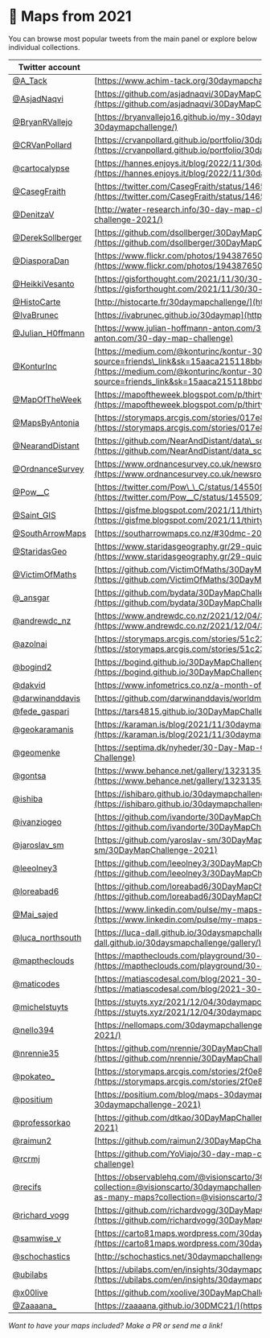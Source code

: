 

# 🔵 Maps from 2021

You can browse most popular tweets from the main panel or explore below individual collections.

| Twitter account                                          | Map collection                                                                                                                                                                                                                                                        |
| -------------------------------------------------------- | --------------------------------------------------------------------------------------------------------------------------------------------------------------------------------------------------------------------------------------------------------------------- |
| [@A\_Tack](https://twitter.com/A_Tack)                   | [https://www.achim-tack.org/30daymapchallenge](https://www.achim-tack.org/30daymapchallenge)                                                                                                                                                                          |
| [@AsjadNaqvi](https://twitter.com/AsjadNaqvi)            | [https://github.com/asjadnaqvi/30DayMapChallenge2021](https://github.com/asjadnaqvi/30DayMapChallenge2021)    																																						   |
| [@BryanRVallejo](https://twitter.com/BryanRVallejo)      | [https://bryanvallejo16.github.io/my-30daymapchallenge/](https://bryanvallejo16.github.io/my-30daymapchallenge/)                                                                                                                                                      |
| [@CRVanPollard](https://twitter.com/CRVanPollard)        | [https://crvanpollard.github.io/portfolio/30day2021.html](https://crvanpollard.github.io/portfolio/30day2021.html)                                                                                                                                                    |
| [@cartocalypse](https://norden.social/@cartocalypse) | [https://hannes.enjoys.it/blog/2022/11/30daymapchallenge-as-1day30mapschallenge-2021/](https://hannes.enjoys.it/blog/2022/11/30daymapchallenge-as-1day30mapschallenge-2021/) |
| [@CasegFraith](https://twitter.com/CasegFraith)          | [https://twitter.com/CasegFraith/status/1465733564646019084](https://twitter.com/CasegFraith/status/1465733564646019084)                                                                                                                                              |
| [@DenitzaV](https://twitter.com/DenitzaV)                | [http://water-research.info/30-day-map-challenge-2021/](http://water-research.info/30-day-map-challenge-2021/)                                                                                                                                                        |
| [@DerekSollberger](https://twitter.com/DerekSollberger)  | [https://github.com/dsollberger/30DayMapChallenge](https://github.com/dsollberger/30DayMapChallenge)                                                                                                                                                                  |
| [@DiasporaDan](https://twitter.com/DiasporaDan)          | [https://www.flickr.com/photos/194387650@N05/albums/72157720156583267/with/51689635932/](https://www.flickr.com/photos/194387650@N05/albums/72157720156583267/with/51689635932/)                                                                                      |
| [@HeikkiVesanto](https://twitter.com/HeikkiVesanto)      | [https://gisforthought.com/2021/11/30/30-day-map-challenge-2021](https://gisforthought.com/2021/11/30/30-day-map-challenge-2021)                                                                                                                                      |
| [@HistoCarte](https://twitter.com/HistoCarte)            | [http://histocarte.fr/30daymapchallenge/](http://histocarte.fr/30daymapchallenge/)                                                                                                                                                                                    |
| [@IvaBrunec](https://twitter.com/IvaBrunec)              | [https://ivabrunec.github.io/30daymap](https://ivabrunec.github.io/30daymap)                                                                                                                                                                                          |
| [@Julian\_H0ffmann](https://twitter.com/Julian_H0ffmann) | [https://www.julian-hoffmann-anton.com/30-day-map-challenge](https://www.julian-hoffmann-anton.com/30-day-map-challenge)                                                                                                                                              |
| [@KonturInc](https://twitter.com/KonturInc)              | [https://medium.com/@konturinc/kontur-30daymapchallenge-2021-e4799bcba975?source=friends\_link&sk=15aaca215118bbdd19fa3229fe6ce12a](https://medium.com/@konturinc/kontur-30daymapchallenge-2021-e4799bcba975?source=friends_link&sk=15aaca215118bbdd19fa3229fe6ce12a) |
| [@MapOfTheWeek](https://twitter.com/MapOfTheWeek)        | [https://mapoftheweek.blogspot.com/p/thirty-day-map-challenge-2021.html](https://mapoftheweek.blogspot.com/p/thirty-day-map-challenge-2021.html)                                                                                                                      |
| [@MapsByAntonia](https://twitter.com/MapsByAntonia)      | [https://storymaps.arcgis.com/stories/017e8ca6a916491db71d8378676a8f27](https://storymaps.arcgis.com/stories/017e8ca6a916491db71d8378676a8f27)                                                                                                                        |
| [@NearandDistant](https://twitter.com/NearandDistant)    | [https://github.com/NearAndDistant/data\_science\_with\_r/tree/main/30DayMapChallenge](https://github.com/NearAndDistant/data_science_with_r/tree/main/30DayMapChallenge)                                                                                             |
| [@OrdnanceSurvey](https://twitter.com/OrdnanceSurvey)    | [https://www.ordnancesurvey.co.uk/newsroom/blog/30-day-map-challenge](https://www.ordnancesurvey.co.uk/newsroom/blog/30-day-map-challenge)                                                                                                                            |
| [@Pow\_\_C](https://twitter.com/Pow__C)                  | [https://twitter.com/Pow\_\_C/status/1455091079951396864](https://twitter.com/Pow__C/status/1455091079951396864)                                                                                                                                                      |
| [@Saint\_GIS](https://twitter.com/Saint_GIS)             | [https://gisfme.blogspot.com/2021/11/thirty-days-of-mapping-fme-ing.html](https://gisfme.blogspot.com/2021/11/thirty-days-of-mapping-fme-ing.html)                                                                                                                    |
| [@SouthArrowMaps](https://twitter.com/SouthArrowMaps)    | [https://southarrowmaps.co.nz/#30dmc-2021](https://southarrowmaps.co.nz/#30dmc-2021)                                                                                                                                                                                  |
| [@StaridasGeo](https://twitter.com/StaridasGeo)          | [https://www.staridasgeography.gr/29-quick-maps-i-made-for-the-30-day-map-challenge-2021/](https://www.staridasgeography.gr/29-quick-maps-i-made-for-the-30-day-map-challenge-2021/)                                                                                  |
| [@VictimOfMaths](https://twitter.com/VictimOfMaths)      | [https://github.com/VictimOfMaths/30DayMapChallenge](https://github.com/VictimOfMaths/30DayMapChallenge)                                                                                                                                                              |
| [@\_ansgar](https://twitter.com/_ansgar)                 | [https://github.com/bydata/30DayMapChallenge-2021](https://github.com/bydata/30DayMapChallenge-2021)                                                                                                                                                                  |
| [@andrewdc\_nz](https://twitter.com/andrewdc_nz)         | [https://www.andrewdc.co.nz/2021/12/04/30daymapchallenge-2021-a-wrap-up/](https://www.andrewdc.co.nz/2021/12/04/30daymapchallenge-2021-a-wrap-up/)                                                                                                                    |
| [@azolnai](https://twitter.com/azolnai)         | [https://storymaps.arcgis.com/stories/51c23c009677471292b1d44e1f59abf8](https://storymaps.arcgis.com/stories/51c23c009677471292b1d44e1f59abf8)                                                                                                                    |
| [@bogind2](https://twitter.com/bogind2)                  | [https://bogind.github.io/30DayMapChallenge/day30](https://bogind.github.io/30DayMapChallenge/day30)                                                                                                                                                                  |
| [@dakvid](https://twitter.com/dakvid)                    | [https://www.infometrics.co.nz/a-month-of-maps/](https://www.infometrics.co.nz/a-month-of-maps/)                                                                                                                                                                      |
| [@darwinanddavis](https://twitter.com/darwinanddavis)    | [https://github.com/darwinanddavis/worldmaps](https://github.com/darwinanddavis/worldmaps)                                                                                                                                                                            |
| [@fede\_gaspari](https://twitter.com/fede_gaspari)       | [https://tars4815.github.io/30DayMapChallenge/](https://tars4815.github.io/30DayMapChallenge/)                                                                                                                                                                        |
| [@geokaramanis](https://twitter.com/geokaramanis)        | [https://karaman.is/blog/2021/11/30daymapchallenge-2021](https://karaman.is/blog/2021/11/30daymapchallenge-2021)                                                                                                                                                      |
| [@geomenke](https://twitter.com/geomenke)       		   | [https://septima.dk/nyheder/30-Day-Map-Challenge](https://septima.dk/nyheder/30-Day-Map-Challenge)                                                                                                                                                        			   |
| [@gontsa](https://twitter.com/gontsa)                    | [https://www.behance.net/gallery/132313545/My-30DayMapChallenge-2021](https://www.behance.net/gallery/132313545/My-30DayMapChallenge-2021)                                                                                                                            |
| [@ishiba](https://twitter.com/ishiba)                    | [https://ishibaro.github.io/30daymapchallengegallery/](https://ishibaro.github.io/30daymapchallengegallery/)                                                                                                                                                          |
| [@ivanziogeo](https://twitter.com/ivanziogeo)            | [https://github.com/ivandorte/30DayMapChallenge\_2021](https://github.com/ivandorte/30DayMapChallenge_2021)                                                                                                                                                           |
| [@jaroslav\_sm](https://twitter.com/jaroslav_sm)         | [https://github.com/yaroslav-sm/30DayMapChallenge-2021](https://github.com/yaroslav-sm/30DayMapChallenge-2021)                                                                                                                                                        |
| [@leeolney3](https://twitter.com/leeolney3)              | [https://github.com/leeolney3/30DayMapChallenge?anything](https://github.com/leeolney3/30DayMapChallenge?anything)                                                                                                                                                    |
| [@loreabad6](https://twitter.com/loreabad6)              | [https://github.com/loreabad6/30DayMapChallenge](https://github.com/loreabad6/30DayMapChallenge)                                                                                                                                                                      |
| [@Mai_sajed](https://twitter.com/Mai_sajedh)			   | [https://www.linkedin.com/pulse/my-maps-30daymapchallenge-2021-event-mai-ghaly-el-gazzar/](https://www.linkedin.com/pulse/my-maps-30daymapchallenge-2021-event-mai-ghaly-el-gazzar/)                                                                                  |                                                     |
| [@luca\_northsouth](https://twitter.com/luca_northsouth) | [https://luca-dall.github.io/30daysmapchallenge/gallery/](https://luca-dall.github.io/30daysmapchallenge/gallery/)                                                                                                                                                    |
| [@maptheclouds](https://twitter.com/maptheclouds)        | [https://maptheclouds.com/playground/30-day-map-challenge/metamapping/](https://maptheclouds.com/playground/30-day-map-challenge/metamapping/)                                                                                                                        |
| [@maticodes](https://twitter.com/maticodes)              | [https://matiascodesal.com/blog/2021-30-day-map-challenge-postmortem/](https://matiascodesal.com/blog/2021-30-day-map-challenge-postmortem/)                                                                                                                          |
| [@michelstuyts](https://twitter.com/michelstuyts)        | [https://stuyts.xyz/2021/12/04/30daymapchallenge-my-maps-for-the-2021-challenge/](https://stuyts.xyz/2021/12/04/30daymapchallenge-my-maps-for-the-2021-challenge/)                                                                                                    |
| [@nello394](https://twitter.com/nello394)                | [https://nellomaps.com/30daymapchallenge-2021/](https://nellomaps.com/30daymapchallenge-2021/)                                                                                                                                                                        |
| [@nrennie35](https://twitter.com/nrennie35)              | [https://github.com/nrennie/30DayMapChallenge/tree/main/2021](https://github.com/nrennie/30DayMapChallenge/tree/main/2021)                                                                                                                                            |
| [@pokateo\_](https://twitter.com/pokateo_)               | [https://storymaps.arcgis.com/stories/2f0e8ede2ac5422a80f7cd2e53989724](https://storymaps.arcgis.com/stories/2f0e8ede2ac5422a80f7cd2e53989724)                                                                                                                        |
| [@positium](https://twitter.com/positium)                | [https://positium.com/blog/maps-30daymapchallenge-2021](https://positium.com/blog/maps-30daymapchallenge-2021)                                                                                                                                                        |
| [@professorkao](https://twitter.com/professorkao)        | [https://github.com/dtkao/30DayMapChallenge-2021](https://github.com/dtkao/30DayMapChallenge-2021)                                                                                                                                                                    |
| [@raimun2](https://twitter.com/raimun2)                  | [https://github.com/raimun2/30DayMapChallenge](https://github.com/raimun2/30DayMapChallenge)                                                                                                                                                                          |
| [@rcrmj](https://twitter.com/rcrmj)                      | [https://github.com/YoViajo/30-day-map-challenge](https://github.com/YoViajo/30-day-map-challenge)                                                                                                                                                                    |
| [@recifs](https://twitter.com/recifs)                    | [https://observablehq.com/@visionscarto/30-days-and-as-many-maps?collection=@visionscarto/30daymapchallenge](https://observablehq.com/@visionscarto/30-days-and-as-many-maps?collection=@visionscarto/30daymapchallenge)                                              |
| [@richard\_vogg](https://twitter.com/richard_vogg)       | [https://github.com/richardvogg/30DayMapChallenge21](https://github.com/richardvogg/30DayMapChallenge21)                                                                                                                                                              |
| [@samwise\_v](https://twitter.com/samwise_v)             | [https://carto81maps.wordpress.com/30daymapchallenge-2021/](https://carto81maps.wordpress.com/30daymapchallenge-2021/)                                                                                                                                                |
| [@schochastics](https://twitter.com/schochastics)        | [http://schochastics.net/30daymapchallenge/](http://schochastics.net/30daymapchallenge/)                                                                                                                                                                              |
| [@ubilabs](https://twitter.com/ubilabs)                  | [https://ubilabs.com/en/insights/30daymapchallenge](https://ubilabs.com/en/insights/30daymapchallenge)                                                                                                                                                                |
| [@x00live](https://twitter.com/x00live)                  | [https://github.com/xoolive/30DayMapChallenge](https://github.com/xoolive/30DayMapChallenge)                                                                                                                                                                          |
| [@Zaaaana_](https://twitter.com/Zaaaana_)                | [https://zaaaana.github.io/30DMC21/](https://zaaaana.github.io/30DMC21/)            																																												   |

*Want to have your maps included? Make a PR or send me a link!*
